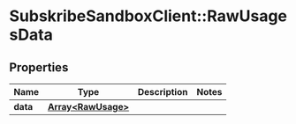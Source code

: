 # SubskribeSandboxClient::RawUsagesData

## Properties
Name | Type | Description | Notes
------------ | ------------- | ------------- | -------------
**data** | [**Array&lt;RawUsage&gt;**](RawUsage.md) |  | 


